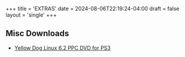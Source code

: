 +++
title = 'EXTRAS'
date = 2024-08-06T22:19:24-04:00
draft = false
layout = 'single'
+++

## Misc Downloads

* [Yellow Dog Linux 6.2 PPC DVD for PS3](http://www.ps3linux.net/devel/yellowdog-6.2-ppc-DVD.iso)

